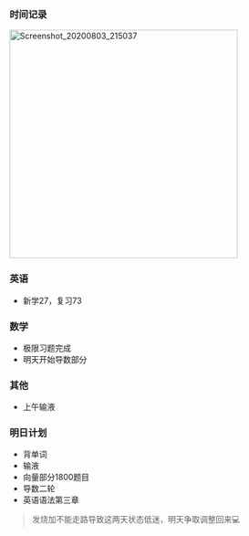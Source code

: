 ### 时间记录

<img src="https://raw.githubusercontent.com/Kong-PR/Typora-picture/master/img/Screenshot_20200803_215037.jpg" alt="Screenshot_20200803_215037" width=400 />

### 英语

- 新学27，复习73

### 数学

- 极限习题完成
- 明天开始导数部分

### 其他

- 上午输液

### 明日计划

- 背单词
- 输液
- 向量部分1800题目
- 导数二轮
- 英语语法第三章

> 发烧加不能走路导致这两天状态低迷，明天争取调整回来:computer: